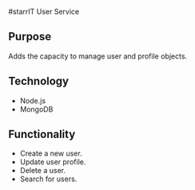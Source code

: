 #starrIT User Service

## Purpose
Adds the capacity to manage user and profile objects.

## Technology

 - Node.js
 - MongoDB

## Functionality

 - Create a new user.
 - Update user profile.
 - Delete a user.
 - Search for users.

